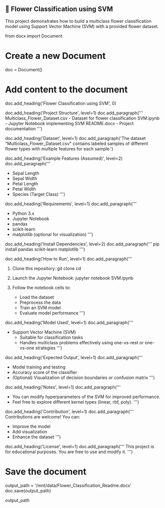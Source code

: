##  🌸 Flower Classification using SVM 

This project demonstrates how to build a multiclass flower classification model using Support Vector Machine (SVM) with a provided flower dataset.


from docx import Document

# Create a new Document
doc = Document()

# Add content to the document
doc.add_heading('Flower Classification using SVM', 0)

doc.add_heading('Project Structure', level=1)
doc.add_paragraph('''
Multiclass_Flower_Dataset.csv   - Dataset for flower classification
SVM.ipynb                       - Jupyter Notebook implementing SVM
README.docx                      - Project documentation
''')

doc.add_heading('Dataset', level=1)
doc.add_paragraph('The dataset "Multiclass_Flower_Dataset.csv" contains labeled samples of different flower types with multiple features for each sample.')

doc.add_heading('Example Features (Assumed)', level=2)
doc.add_paragraph('''
- Sepal Length
- Sepal Width
- Petal Length
- Petal Width
- Species (Target Class)
''')

doc.add_heading('Requirements', level=1)
doc.add_paragraph('''
- Python 3.x
- Jupyter Notebook
- pandas
- scikit-learn
- matplotlib (optional for visualization)
''')

doc.add_heading('Install Dependencies', level=2)
doc.add_paragraph('''
pip install pandas scikit-learn matplotlib
''')

doc.add_heading('How to Run', level=1)
doc.add_paragraph('''
1. Clone this repository:
   git clone <repo-url>
   cd <repo-folder>

2. Launch the Jupyter Notebook:
   jupyter notebook SVM.ipynb

3. Follow the notebook cells to:
   - Load the dataset
   - Preprocess the data
   - Train an SVM model
   - Evaluate model performance
''')

doc.add_heading('Model Used', level=1)
doc.add_paragraph('''
- Support Vector Machine (SVM)
  - Suitable for classification tasks
  - Handles multiclass problems effectively using one-vs-rest or one-vs-one strategies
''')

doc.add_heading('Expected Output', level=1)
doc.add_paragraph('''
- Model training and testing
- Accuracy score of the classifier
- (Optional) Visualization of decision boundaries or confusion matrix
''')

doc.add_heading('Notes', level=1)
doc.add_paragraph('''
- You can modify hyperparameters of the SVM for improved performance.
- Feel free to explore different kernel types (linear, rbf, poly).
''')

doc.add_heading('Contribution', level=1)
doc.add_paragraph('''
Contributions are welcome! You can:
- Improve the model
- Add visualization
- Enhance the dataset
''')

doc.add_heading('License', level=1)
doc.add_paragraph('''
This project is for educational purposes. You are free to use and modify it.
''')

# Save the document
output_path = '/mnt/data/Flower_Classification_Readme.docx'
doc.save(output_path)

output_path
